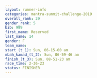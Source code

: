 ```yaml
---
layout: runner-info 
categories: mantra-summit-challenge-2019 
overall_rank: 29
gender_rank: 5
bib: 989
first_name: Reserved
last_name: 14
gender: F
team_name: 
start_(t_1): Sun, 06-15-00 am
mbah_kamad_(t_2): Sun, 06-59-46 am
finish_(t_3): Sun, 08-51-23 am
race_time: 2-36-23
status: FINISHER
---
```

